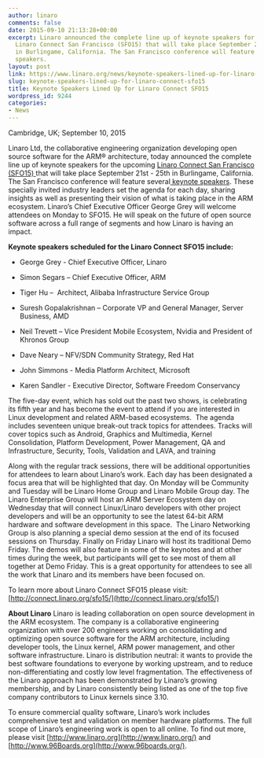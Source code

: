 ```yaml
---
author: linaro
comments: false
date: 2015-09-10 21:13:28+00:00
excerpt: Linaro announced the complete line up of keynote speakers for the upcoming
  Linaro Connect San Francisco (SFO15) that will take place September 21st - 25th
  in Burlingame, California. The San Francisco conference will feature several keynote
  speakers.
layout: post
link: https://www.linaro.org/news/keynote-speakers-lined-up-for-linaro-connect-sfo15/
slug: keynote-speakers-lined-up-for-linaro-connect-sfo15
title: Keynote Speakers Lined Up for Linaro Connect SFO15
wordpress_id: 9244
categories:
- News
---
```


Cambridge, UK; September 10, 2015


Linaro Ltd, the collaborative engineering organization developing open source software for the ARM® architecture, today announced the complete line up of keynote speakers for the upcoming [Linaro Connect San Francisco (SFO15) ](http://connect.linaro.org/sfo15/)that will take place September 21st - 25th in Burlingame, California. The San Francisco conference will feature several[ keynote speakers](http://connect.linaro.org/sfo15/). These specially invited industry leaders set the agenda for each day, sharing insights as well as presenting their vision of what is taking place in the ARM ecosystem. Linaro’s Chief Executive Officer George Grey will welcome attendees on Monday to SFO15. He will speak on the future of open source software across a full range of segments and how Linaro is having an impact.




**Keynote speakers scheduled for the Linaro Connect SFO15 include:**






	
  * George Grey - Chief Executive Officer, Linaro

	
  * Simon Segars – Chief Executive Officer, ARM

	
  * Tiger Hu –  Architect, Alibaba Infrastructure Service Group

	
  * Suresh Gopalakrishnan – Corporate VP and General Manager, Server Business, AMD

	
  * Neil Trevett – Vice President Mobile Ecosystem, Nvidia and President of Khronos Group

	
  * Dave Neary – NFV/SDN Community Strategy, Red Hat

	
  * John Simmons - Media Platform Architect, Microsoft

	
  * Karen Sandler - Executive Director, Software Freedom Conservancy




The five-day event, which has sold out the past two shows, is celebrating its fifth year and has become the event to attend if you are interested in Linux development and related ARM-based ecosystems.  The agenda includes seventeen unique break-out track topics for attendees. Tracks will cover topics such as Android, Graphics and Multimedia, Kernel Consolidation, Platform Development, Power Management, QA and Infrastructure, Security, Tools, Validation and LAVA, and training




Along with the regular track sessions, there will be additional opportunities for attendees to learn about Linaro’s work. Each day has been designated a focus area that will be highlighted that day. On Monday will be Community and Tuesday will be Linaro Home Group and Linaro Mobile Group day. The Linaro Enterprise Group will host an ARM Server Ecosystem day on Wednesday that will connect Linux/Linaro developers with other project developers and will be an opportunity to see the latest 64-bit ARM hardware and software development in this space.  The Linaro Networking Group is also planning a special demo session at the end of its focused sessions on Thursday. Finally on Friday Linaro will host its traditional Demo Friday. The demos will also feature in some of the keynotes and at other times during the week, but participants will get to see most of them all together at Demo Friday. This is a great opportunity for attendees to see all the work that Linaro and its members have been focused on.  




To learn more about Linaro Connect SFO15 please visit: [http://connect.linaro.org/sfo15/](http://connect.linaro.org/sfo15/)




**About Linaro**
Linaro is leading collaboration on open source development in the ARM ecosystem. The company is a collaborative engineering organization with over 200 engineers working on consolidating and optimizing open source software for the ARM architecture, including developer tools, the Linux kernel, ARM power management, and other software infrastructure. Linaro is distribution neutral: it wants to provide the best software foundations to everyone by working upstream, and to reduce non-differentiating and costly low level fragmentation. The effectiveness of the Linaro approach has been demonstrated by Linaro’s growing membership, and by Linaro consistently being listed as one of the top five company contributors to Linux kernels since 3.10.




To ensure commercial quality software, Linaro’s work includes comprehensive test and validation on member hardware platforms. The full scope of Linaro’s engineering work is open to all online. To find out more, please visit [http://www.linaro.org](http://www.linaro.org/) and [http://www.96Boards.org](http://www.96boards.org/).



